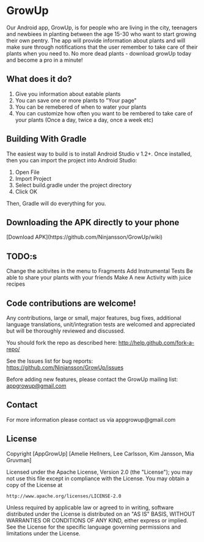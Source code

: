 <h1>GrowUp</h1>
Our Android app, GrowUp, is for people who are living in the city, teenagers and newbiees in planting between the age 15-30 who want to start growing their own pentry. The app will provide information about plants and will make sure through notifications that the user remember to take care of their plants when you need to. 
No more dead plants - download growUp today and become a pro in a minute! 

<h2>What does it do?</h2>

1. Give you information about eatable plants
2. You can save one or more plants to "Your page"
3. You can be remebered of when to water your plants
4. You can customize how often you want to be rembered to take care of your plants (Once a day, twice a day, once a week etc)

<h2>Building With Gradle</h2>

The easiest way to build is to install Android Studio v 1.2+. Once installed, then you can import the project into Android Studio:

1. Open File
2. Import Project
3. Select build.gradle under the project directory
4. Click OK

Then, Gradle will do everything for you.

<h2>Downloading the APK directly to your phone</h2>
[Download APK](https://github.com/Ninjansson/GrowUp/wiki)

<h2>TODO:s</h2>
Change the acitivites in the menu to Fragments
Add Instrumental Tests
Be able to share your plants with your friends
Make A new Activity with juice recipes 

<h2>Code contributions are welcome!</h2>

Any contributions, large or small, major features, bug fixes, additional language translations, unit/integration tests are welcomed and appreciated but will be thoroughly reviewed and discussed.

You should fork the repo as described here: http://help.github.com/fork-a-repo/

See the Issues list for bug reports: https://github.com/Ninjansson/GrowUp/issues

Before adding new features, please contact the GrowUp mailing list: appgrowup@gmail.com


<h2>Contact</h2>
For more information please contact us via appgrowup@gmail.com

<h2>License</h2>

Copyright [AppGrowUp] [Amelie Hellners, Lee Carlsson, Kim Jansson, Mia Gruvman]

Licensed under the Apache License, Version 2.0 (the "License");
you may not use this file except in compliance with the License.
You may obtain a copy of the License at

    http://www.apache.org/licenses/LICENSE-2.0

Unless required by applicable law or agreed to in writing, software
distributed under the License is distributed on an "AS IS" BASIS,
WITHOUT WARRANTIES OR CONDITIONS OF ANY KIND, either express or implied.
See the License for the specific language governing permissions and
limitations under the License.

